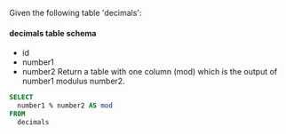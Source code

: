 Given the following table 'decimals':
#### decimals table schema
* id
* number1
* number2
Return a table with one column (mod) which is the output of number1 modulus number2.
```sql
SELECT
  number1 % number2 AS mod
FROM
  decimals
```
